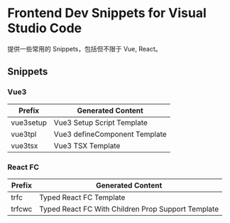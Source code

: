 # Frontend Dev Snippets for Visual Studio Code

提供一些常用的 Snippets，包括但不限于 Vue, React。

## Snippets

### Vue3

| Prefix        | Generated Content          |
| ----------    | ----------                 |
| vue3setup     | Vue3 Setup Script Template     | 
| vue3tpl       | Vue3 defineComponent Template  | 
| vue3tsx       | Vue3 TSX Template              | 

### React FC

| Prefix        | Generated Content          |
| ----------    | ----------                 |
| trfc          | Typed React FC Template    | 
| trfcwc        | Typed React FC With Children Prop Support Template     | 
